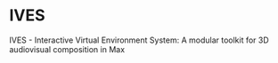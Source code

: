 # IVES
IVES - Interactive Virtual Environment System: A modular toolkit for 3D audiovisual composition in Max
